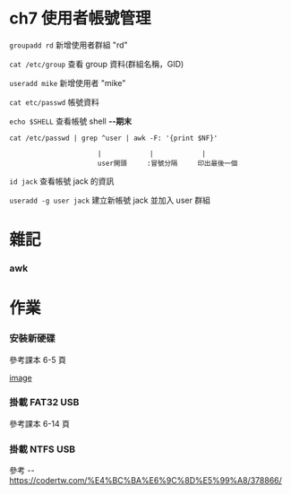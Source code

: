 # ch7 使用者帳號管理

`groupadd rd` 新增使用者群組 "rd"

`cat /etc/group` 查看 group 資料(群組名稱，GID)

`useradd mike` 新增使用者 "mike"

`cat etc/passwd` 帳號資料

`echo $SHELL` 查看帳號 shell    **--期末**

`cat /etc/passwd | grep ^user | awk -F: '{print $NF}'`
  
                          |            |            |
                          user開頭     :冒號分隔     印出最後一個
                          
`id jack` 查看帳號 jack 的資訊

`useradd -g user jack` 建立新帳號 jack 並加入 user 群組

# 雜記

### awk 

# 作業

### 安裝新硬碟

參考課本 6-5 頁

[image](image/disk2.jpg)

### 掛載 FAT32 USB

參考課本 6-14 頁

### 掛載 NTFS USB

參考 -- https://codertw.com/%E4%BC%BA%E6%9C%8D%E5%99%A8/378866/
